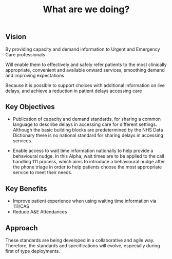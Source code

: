 ﻿---
title: What are we doing?
sidebar: overview_sidebar
permalink: what_are_we_doing.html
---

## Vision

By providing capacity and demand information to Urgent and Emergency Care professionals

Will enable them to effectively and safely refer patients to the most clinically appropriate, convenient and available onward services, smoothing demand and improving expectations

Because it is possible to support choices with additional information on live delays, and achieve a reduction in patient delays accessing care

## Key Objectives

* Publication of capacity and demand standards, for sharing a common language to describe delays in accessing care for different settings. Although the basic building blocks are predetermined by the NHS Data Dictionary there is no national standard for sharing delays in accessing services.

* Enable access to wait time information nationally to help provide a behavioural nudge. In this Alpha, wait times are to be applied to the call handling 111 process, which aims to introduce a behavioural nudge after the phone triage in order to help patients choose the most appropriate service to meet their needs.

## Key Benefits
* Improve patient experience when using waiting time information via 111/CAS
* Reduce A&E Attendances

## Approach

These standards are being developed in a collaborative and agile way. Therefore, the standards and specifications will evolve, especially during first of type deployments.

